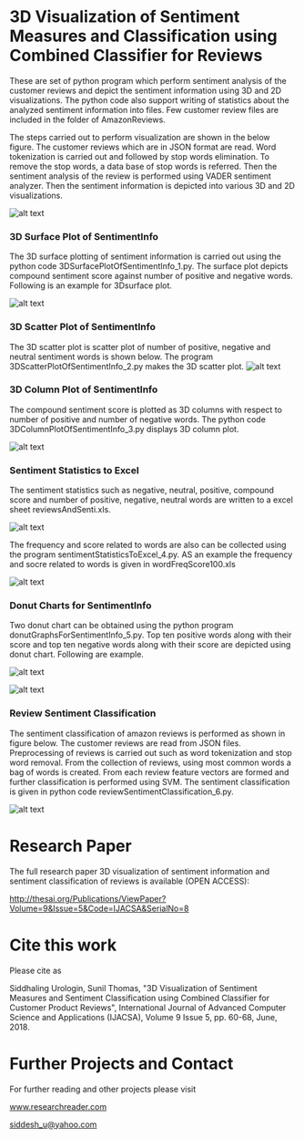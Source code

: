 # 3D Visualization of Sentiment Measures and Classification using Combined Classifier for Reviews

These are set of python program which perform sentiment analysis of the customer reviews and depict the sentiment information using 3D and 2D visualizations. The python code also support writing of statistics about the analyzed sentiment information into files. Few customer review files are included in the folder of AmazonReviews.

The steps carried out to perform visualization are shown in the below figure. The customer reviews which are in JSON format are read. Word tokenization is carried out and followed by stop words elimination. To remove the stop words, a data base of stop words is referred. Then the sentiment analysis of the review is performed using VADER sentiment analyzer. Then the sentiment information is depicted into various 3D and 2D visualizations.

![alt text](https://github.com/siddhaling/3D-Visualization-of-Sentiment-Measures-and-Classification-using-Combined-Classifier-for-Reviews/blob/master/fig1.jpg)

### 3D Surface Plot of SentimentInfo

The 3D surface plotting of sentiment information is carried out using the python code 3DSurfacePlotOfSentimentInfo_1.py. The surface plot depicts compound sentiment score against number of positive and negative words. Following is an example for 3Dsurface plot.

![alt text](https://github.com/siddhaling/3D-Visualization-of-Sentiment-Measures-and-Classification-using-Combined-Classifier-for-Reviews/blob/master/3DSurface.jpg)

### 3D Scatter Plot of SentimentInfo

The 3D scatter plot is scatter plot of number of positive, negative and neutral sentiment words is shown below. The program 3DScatterPlotOfSentimentInfo_2.py makes the 3D scatter plot. 
![alt text](https://github.com/siddhaling/3D-Visualization-of-Sentiment-Measures-and-Classification-using-Combined-Classifier-for-Reviews/blob/master/3DScatter.jpg)

### 3D Column Plot of SentimentInfo

The compound sentiment score is plotted as 3D columns with respect to number of positive and number of negative words. The python code 3DColumnPlotOfSentimentInfo_3.py displays 3D column plot.

![alt text](https://github.com/siddhaling/3D-Visualization-of-Sentiment-Measures-and-Classification-using-Combined-Classifier-for-Reviews/blob/master/3DColumn.jpg)

### Sentiment Statistics to Excel

The sentiment statistics such as negative, neutral, positive, compound score and number of positive, negative, neutral words are written to a excel sheet reviewsAndSenti.xls. 

![alt text](https://github.com/siddhaling/3D-Visualization-of-Sentiment-Measures-and-Classification-using-Combined-Classifier-for-Reviews/blob/master/reviewsAndSenti.jpg)

The frequency and score related to words are also can be collected using the program sentimentStatisticsToExcel_4.py. AS an example the frequency and socre related to words is given in wordFreqScore100.xls

![alt text](https://github.com/siddhaling/3D-Visualization-of-Sentiment-Measures-and-Classification-using-Combined-Classifier-for-Reviews/blob/master/wordFreqScore100.jpg)

### Donut Charts for SentimentInfo

Two donut chart can be obtained using the python program donutGraphsForSentimentInfo_5.py. Top ten positive words along with their score and top ten negative words along with their score are depicted using donut chart. Following are example.

![alt text](https://github.com/siddhaling/3D-Visualization-of-Sentiment-Measures-and-Classification-using-Combined-Classifier-for-Reviews/blob/master/donutPositiveWords.jpg)

![alt text](https://github.com/siddhaling/3D-Visualization-of-Sentiment-Measures-and-Classification-using-Combined-Classifier-for-Reviews/blob/master/donutNegativeWords.jpg)

### Review Sentiment Classification

The sentiment classification of amazon reviews is performed as shown in figure below. The customer reviews are read from JSON files. Preprocessing of reviews is carried out such as word tokenization and stop word removal. From the collection of reviews, using most common words a bag of words is created. From each review feature vectors are formed and further classification is performed using SVM. The sentiment classification is given in python code reviewSentimentClassification_6.py.

![alt text](https://github.com/siddhaling/3D-Visualization-of-Sentiment-Measures-and-Classification-using-Combined-Classifier-for-Reviews/blob/master/fig2.jpg)
# Research Paper

The full research paper 3D visualization of sentiment information and sentiment classification of reviews is available (OPEN ACCESS): 

http://thesai.org/Publications/ViewPaper?Volume=9&Issue=5&Code=IJACSA&SerialNo=8

# Cite this work

Please cite as 

Siddhaling Urologin, Sunil Thomas, "3D Visualization of Sentiment Measures and Sentiment Classification using Combined Classifier for Customer Product Reviews",  International Journal of Advanced Computer Science and Applications (IJACSA), Volume 9 Issue 5, pp. 60-68, June, 2018. 

# Further Projects and Contact

For further reading and other projects please visit

www.researchreader.com

siddesh_u@yahoo.com


